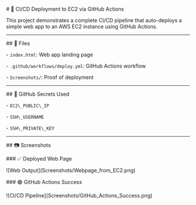 \# 🚀 CI/CD Deployment to EC2 via GitHub Actions



This project demonstrates a complete CI/CD pipeline that auto-deploys a simple web app to an AWS EC2 instance using GitHub Actions.



---



\## 📁 Files



\- `index.html`: Web app landing page  

\- `.github/workflows/deploy.yml`: GitHub Actions workflow  

\- `Screenshots/`: Proof of deployment  



---



\## 🔐 GitHub Secrets Used



\- `EC2\_PUBLIC\_IP`  

\- `SSH\_USERNAME`  

\- `SSH\_PRIVATE\_KEY`



---



\## 📷 Screenshots



\### ✅ Deployed Web Page

!\[Web Output](Screenshots/Webpage\_from\_EC2.png)



\### 🟢 GitHub Actions Success

!\[CI/CD Pipeline](Screenshots/GitHub\_Actions\_Success.png)

